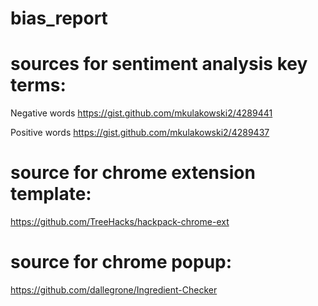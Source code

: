 # bias_report
# sources for sentiment analysis key terms:
Negative words
https://gist.github.com/mkulakowski2/4289441

Positive words
https://gist.github.com/mkulakowski2/4289437

# source for chrome extension template:
https://github.com/TreeHacks/hackpack-chrome-ext

# source for chrome popup:
https://github.com/dallegrone/Ingredient-Checker
